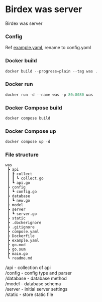 # Birdex was server
Birdex was server

### Config
Ref [example.yaml](./example.yaml), rename to config.yaml  


### Docker build
```powershell
docker build --progress=plain --tag was .
```

### Docker run
```powershell
docker run -d --name was -p 80:8080 was
```

### Docker Compose build
```powershell
docker compose build
```

### Docker Compose up
```powershell
docker compose up -d
```


### File structure
```
was
 ┣ api
 ┃ ┣ collect
 ┃ ┃ ┗ collect.go
 ┃ ┗ api.go
 ┣ config
 ┃ ┗ config.go
 ┣ database
 ┃ ┗ new.go
 ┣ model
 ┣ server
 ┃ ┗ server.go
 ┣ static
 ┣ .dockerignore
 ┣ .gitignore
 ┣ compose.yaml
 ┣ Dockerfile
 ┣ example.yaml
 ┣ go.mod
 ┣ go.sum
 ┣ main.go
 ┗ readme.md
```
/api - collection of api  
/config - config type and parser  
/database - database method  
/model - database schema  
/server - initial server settings  
/static - store static file  
